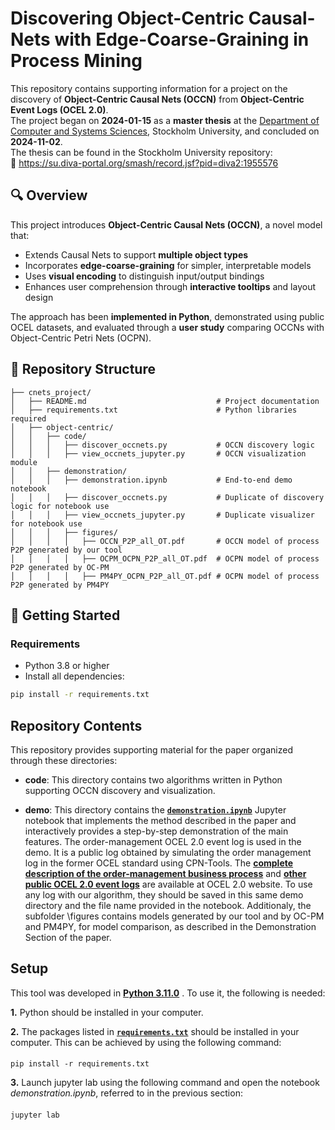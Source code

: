 # Discovering Object-Centric Causal-Nets with Edge-Coarse-Graining in Process Mining

This repository contains supporting information for a project on the discovery of **Object-Centric Causal Nets (OCCN)** from **Object-Centric Event Logs (OCEL 2.0)**.  
The project began on **2024-01-15** as a **master thesis** at the [Department of Computer and Systems Sciences](https://dsv.su.se), Stockholm University, and concluded on **2024-11-02**.  
The thesis can be found in the Stockholm University repository:  
📄 <a href="https://su.diva-portal.org/smash/record.jsf?pid=diva2:1955576">https://su.diva-portal.org/smash/record.jsf?pid=diva2:1955576</a>


## 🔍 Overview

This project introduces **Object-Centric Causal Nets (OCCN)**, a novel model that:
- Extends Causal Nets to support **multiple object types**
- Incorporates **edge-coarse-graining** for simpler, interpretable models
- Uses **visual encoding** to distinguish input/output bindings
- Enhances user comprehension through **interactive tooltips** and layout design

The approach has been **implemented in Python**, demonstrated using public OCEL datasets, and evaluated through a **user study** comparing OCCNs with Object-Centric Petri Nets (OCPN).


## 📁 Repository Structure
```
├── cnets_project/
│   ├── README.md                             # Project documentation
│   ├── requirements.txt                      # Python libraries required
│   ├── object-centric/
│   │   ├── code/
│   │   │   ├── discover_occnets.py           # OCCN discovery logic
│   │   │   ├── view_occnets_jupyter.py       # OCCN visualization module
│   │   ├── demonstration/
│   │   │   ├── demonstration.ipynb           # End-to-end demo notebook
│   │   │   ├── discover_occnets.py           # Duplicate of discovery logic for notebook use
│   │   │   ├── view_occnets_jupyter.py       # Duplicate visualizer for notebook use
│   │   │   ├── figures/
│   │   │   │   ├── OCCN_P2P_all_OT.pdf       # OCCN model of process P2P generated by our tool
│   │   │   │   ├── OCPM_OCPN_P2P_all_OT.pdf  # OCPN model of process P2P generated by OC-PM
│   │   │   │   ├── PM4PY_OCPN_P2P_all_OT.pdf # OCPN model of process P2P generated by PM4PY

```


## 🚀 Getting Started

### Requirements

- Python 3.8 or higher  
- Install all dependencies:

```bash
pip install -r requirements.txt
```




## Repository Contents
This repository provides supporting material for the paper organized through these directories:

- **code**: This directory contains two algorithms written in Python supporting OCCN discovery and visualization. 

- **demo**:  This directory contains the **[`demonstration.ipynb`](./object-centric/demonstration/demonstration.ipynb)**  Jupyter notebook that implements the method described in the paper and interactively provides a step-by-step demonstration of the main features. The order-management OCEL 2.0 event log is used in the demo. It is a public log obtained by simulating the order management log in the former OCEL standard using CPN-Tools. The **[complete description of the order-management business process](https://zenodo.org/records/8428112)** and **[other public OCEL 2.0 event logs](https://www.ocel-standard.org/event-logs/overview/)** are available at OCEL 2.0 website. To use any log with our algorithm, they should be saved in this same demo directory and the file name provided in the notebook. Additionaly, the subfolder \figures contains models generated by our tool and by OC-PM and PM4PY, for model comparison, as described in the Demonstration Section of the paper.



## Setup

This tool was developed in **[Python 3.11.0](https://www.python.org/downloads/release/python-3110/)** . To use it, the following is needed:

**1.** Python should be installed in your computer.

**2.** The packages listed in **[`requirements.txt`](./requirements.txt)** should be installed in your computer. This can be achieved by using the following command:

####
    pip install -r requirements.txt

**3.** Launch jupyter lab using the following command and open the notebook *demonstration.ipynb*, referred to in the previous section:

####
    jupyter lab
